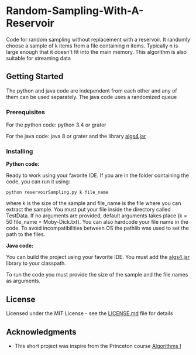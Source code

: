 # Random-Sampling-With-A-Reservoir
Code for random sampling without replacement with a reservoir. It randomly choose a sample of k items from a file containing n items. Typically n is large enough that it doesn't fit into the main memory. This algorithm is also suitable for streaming data


## Getting Started

The python and java code are independent from each other and any of them can be used separately.
The java code uses a randomized queue

### Prerequisites
For the python code: python 3.4 or grater

For the java code: java 8 or grater
and the library [algs4.jar](https://algs4.cs.princeton.edu/code/)

### Installing

**Python code:**

Ready to work using your favorite IDE. If you are in the folder containing the code, you can run it using:

```
python reservoirSampling.py k file_name
```


where k is the size of the sample and file_name is the file where you can extract the sample. You must put your
file inside the directory called TestData. If no arguments are provided, default arguments takes place (k = 50
file_name = Moby-Dick.txt). You can also hardcode your file name in the code. To avoid incompatibilities between
OS the pathlib was used to set the path to the files.

**Java code:**

You can build the project using your favorite IDE. You must add the [algs4.jar](https://algs4.cs.princeton.edu/code/) library to your classpath.

To run the code you must provide the size of the sample and the file names as arguments.



## License

Licensed under the MIT License - see the [LICENSE.md](LICENSE.md) file for details

## Acknowledgments

* This short project was inspire from the Princeton course [Algorithms I](https://www.coursera.org/learn/algorithms-part1)

